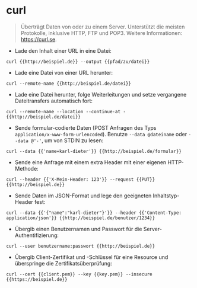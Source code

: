 # curl

> Überträgt Daten von oder zu einem Server.
> Unterstützt die meisten Protokolle, inklusive HTTP, FTP und POP3.
> Weitere Informationen: <https://curl.se>.

- Lade den Inhalt einer URL in eine Datei:

`curl {{http://beispiel.de}} --output {{pfad/zu/datei}}`

- Lade eine Datei von einer URL herunter:

`curl --remote-name {{http://beispiel.de/datei}}`

- Lade eine Datei herunter, folge Weiterleitungen und setze vergangene Dateitransfers automatisch fort:

`curl --remote-name --location --continue-at - {{http://beispiel.de/datei}}`

- Sende formular-codierte Daten (POST Anfragen des Typs `application/x-www-form-urlencoded`). Benutze `--data @dateiname` oder `--data @'-'`, um von STDIN zu lesen:

`curl --data {{'name=karl-dieter'}} {{http://beispiel.de/formular}}`

- Sende eine Anfrage mit einem extra Header mit einer eigenen HTTP-Methode:

`curl --header {{'X-Mein-Header: 123'}} --request {{PUT}} {{http://beispiel.de}}`

- Sende Daten im JSON-Format und lege den geeigneten Inhaltstyp-Header fest:

`curl --data {{'{"name":"karl-dieter"}'}} --header {{'Content-Type: application/json'}} {{http://beispiel.de/benutzer/1234}}`

- Übergib einen Benutzernamen und Passwort für die Server-Authentifizierung:

`curl --user benutzername:passwort {{http://beispiel.de}}`

- Übergib Client-Zertifikat und -Schlüssel für eine Resource und überspringe die Zertifikatsüberprüfung:

`curl --cert {{client.pem}} --key {{key.pem}} --insecure {{https://beispiel.de}}`
